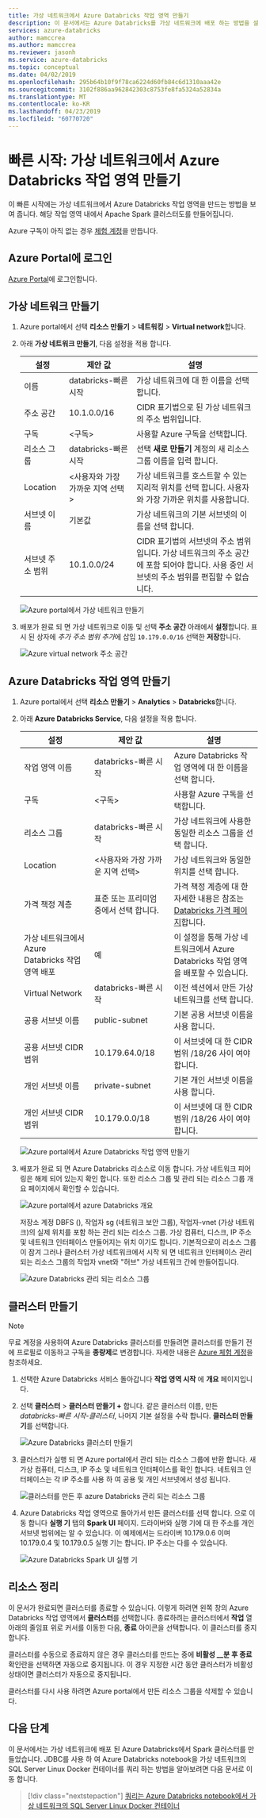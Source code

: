 ```yaml
---
title: 가상 네트워크에서 Azure Databricks 작업 영역 만들기
description: 이 문서에서는 Azure Databricks를 가상 네트워크에 배포 하는 방법을 설명 합니다.
services: azure-databricks
author: mamccrea
ms.author: mamccrea
ms.reviewer: jasonh
ms.service: azure-databricks
ms.topic: conceptual
ms.date: 04/02/2019
ms.openlocfilehash: 295b64b10f9f78ca6224d60fb84c6d1310aaa42e
ms.sourcegitcommit: 3102f886aa962842303c8753fe8fa5324a52834a
ms.translationtype: MT
ms.contentlocale: ko-KR
ms.lasthandoff: 04/23/2019
ms.locfileid: "60770720"
---
```

# <a name="quickstart-create-an-azure-databricks-workspace-in-a-virtual-network"></a>빠른 시작: 가상 네트워크에서 Azure Databricks 작업 영역 만들기

이 빠른 시작에는 가상 네트워크에서 Azure Databricks 작업 영역을 만드는 방법을 보여 줍니다. 해당 작업 영역 내에서 Apache Spark 클러스터도를 만들어집니다.

Azure 구독이 아직 없는 경우 [체험 계정](https://azure.microsoft.com/free/)을 만듭니다.

## <a name="sign-in-to-the-azure-portal"></a>Azure Portal에 로그인

[Azure Portal](https://portal.azure.com/)에 로그인합니다.

## <a name="create-a-virtual-network"></a>가상 네트워크 만들기

1. Azure portal에서 선택 **리소스 만들기** > **네트워킹** > **Virtual network**합니다.

2. 아래 **가상 네트워크 만들기**, 다음 설정을 적용 합니다. 

    |설정|제안 값|설명|
    |-------|---------------|-----------|
    |이름|databricks-빠른 시작|가상 네트워크에 대 한 이름을 선택 합니다.|
    |주소 공간|10.1.0.0/16|CIDR 표기법으로 된 가상 네트워크의 주소 범위입니다.|
    |구독|\<구독\>|사용할 Azure 구독을 선택합니다.|
    |리소스 그룹|databricks-빠른 시작|선택 **새로 만들기** 계정의 새 리소스 그룹 이름을 입력 합니다.|
    |Location|\<사용자와 가장 가까운 지역 선택\>|가상 네트워크를 호스트할 수 있는 지리적 위치를 선택 합니다. 사용자와 가장 가까운 위치를 사용합니다.|
    |서브넷 이름|기본값|가상 네트워크의 기본 서브넷의 이름을 선택 합니다.|
    |서브넷 주소 범위|10.1.0.0/24|CIDR 표기법의 서브넷의 주소 범위입니다. 가상 네트워크의 주소 공간에 포함 되어야 합니다. 사용 중인 서브넷의 주소 범위를 편집할 수 없습니다.|

    ![Azure portal에서 가상 네트워크 만들기](./media/quickstart-create-databricks-workspace-vnet-injection/create-virtual-network.png)

3. 배포가 완료 되 면 가상 네트워크로 이동 및 선택 **주소 공간** 아래에서 **설정**합니다. 표시 된 상자에 *추가 주소 범위 추가*에 삽입 `10.179.0.0/16` 선택한 **저장**합니다.

    ![Azure virtual network 주소 공간](./media/quickstart-create-databricks-workspace-vnet-injection/add-address-space.png)

## <a name="create-an-azure-databricks-workspace"></a>Azure Databricks 작업 영역 만들기

1. Azure portal에서 선택 **리소스 만들기** > **Analytics** > **Databricks**합니다.

2. 아래 **Azure Databricks Service**, 다음 설정을 적용 합니다.

    |설정|제안 값|설명|
    |-------|---------------|-----------|
    |작업 영역 이름|databricks-빠른 시작|Azure Databricks 작업 영역에 대 한 이름을 선택 합니다.|
    |구독|\<구독\>|사용할 Azure 구독을 선택합니다.|
    |리소스 그룹|databricks-빠른 시작|가상 네트워크에 사용한 동일한 리소스 그룹을 선택 합니다.|
    |Location|\<사용자와 가장 가까운 지역 선택\>|가상 네트워크와 동일한 위치를 선택 합니다.|
    |가격 책정 계층|표준 또는 프리미엄 중에서 선택 합니다.|가격 책정 계층에 대 한 자세한 내용은 참조는 [Databricks 가격 페이지](https://azure.microsoft.com/pricing/details/databricks/)합니다.|
    |가상 네트워크에서 Azure Databricks 작업 영역 배포|예|이 설정을 통해 가상 네트워크에서 Azure Databricks 작업 영역을 배포할 수 있습니다.|
    |Virtual Network|databricks-빠른 시작|이전 섹션에서 만든 가상 네트워크를 선택 합니다.|
    |공용 서브넷 이름|public-subnet|기본 공용 서브넷 이름을 사용 합니다.|
    |공용 서브넷 CIDR 범위|10.179.64.0/18|이 서브넷에 대 한 CIDR 범위 /18/26 사이 여야 합니다.|
    |개인 서브넷 이름|private-subnet|기본 개인 서브넷 이름을 사용 합니다.|
    |개인 서브넷 CIDR 범위|10.179.0.0/18|이 서브넷에 대 한 CIDR 범위 /18/26 사이 여야 합니다.|

    ![Azure portal에서 Azure Databricks 작업 영역 만들기](./media/quickstart-create-databricks-workspace-vnet-injection/create-databricks-workspace.png)

3. 배포가 완료 되 면 Azure Databricks 리소스로 이동 합니다. 가상 네트워크 피어 링은 해제 되어 있는지 확인 합니다. 또한 리소스 그룹 및 관리 되는 리소스 그룹 개요 페이지에서 확인할 수 있습니다. 

    ![Azure portal에서 azure Databricks 개요](./media/quickstart-create-databricks-workspace-vnet-injection/databricks-overview-portal.png)

    저장소 계정 DBFS (), 작업자 sg (네트워크 보안 그룹), 작업자-vnet (가상 네트워크)의 실제 위치를 포함 하는 관리 되는 리소스 그룹. 가상 컴퓨터, 디스크, IP 주소 및 네트워크 인터페이스 만들어지는 위치 이기도 합니다. 기본적으로이 리소스 그룹이 잠겨 그러나 클러스터 가상 네트워크에서 시작 되 면 네트워크 인터페이스 관리 되는 리소스 그룹의 작업자 vnet와 "허브" 가상 네트워크 간에 만들어집니다.

    ![Azure Databricks 관리 되는 리소스 그룹](./media/quickstart-create-databricks-workspace-vnet-injection/managed-resource-group.png)

## <a name="create-a-cluster"></a>클러스터 만들기

> [!NOTE]
> 무료 계정을 사용하여 Azure Databricks 클러스터를 만들려면 클러스터를 만들기 전에 프로필로 이동하고 구독을 **종량제**로 변경합니다. 자세한 내용은 [Azure 체험 계정](https://azure.microsoft.com/free/)을 참조하세요.

1. 선택한 Azure Databricks 서비스 돌아갑니다 **작업 영역 시작** 에 **개요** 페이지입니다.

2. 선택 **클러스터** > **클러스터 만들기 +** 합니다. 같은 클러스터 이름, 만든 *databricks-빠른 시작-클러스터*, 나머지 기본 설정을 수락 합니다. **클러스터 만들기**를 선택합니다.

    ![Azure Databricks 클러스터 만들기](./media/quickstart-create-databricks-workspace-vnet-injection/create-cluster.png)

3. 클러스터가 실행 되 면 Azure portal에서 관리 되는 리소스 그룹에 반환 합니다. 새 가상 컴퓨터, 디스크, IP 주소 및 네트워크 인터페이스를 확인 합니다. 네트워크 인터페이스는 각 IP 주소를 사용 하 여 공용 및 개인 서브넷에서 생성 됩니다.  

    ![클러스터를 만든 후 azure Databricks 관리 되는 리소스 그룹](./media/quickstart-create-databricks-workspace-vnet-injection/managed-resource-group2.png)

4. Azure Databricks 작업 영역으로 돌아가서 만든 클러스터를 선택 합니다. 으로 이동 합니다 **실행 기** 탭의 **Spark UI** 페이지. 드라이버와 실행 기에 대 한 주소를 개인 서브넷 범위에는 알 수 있습니다. 이 예제에서는 드라이버 10.179.0.6 이며 10.179.0.4 및 10.179.0.5 실행 기는 합니다. IP 주소는 다를 수 있습니다.

    ![Azure Databricks Spark UI 실행 기](./media/quickstart-create-databricks-workspace-vnet-injection/databricks-sparkui-executors.png)

## <a name="clean-up-resources"></a>리소스 정리

이 문서가 완료되면 클러스터를 종료할 수 있습니다. 이렇게 하려면 왼쪽 창의 Azure Databricks 작업 영역에서 **클러스터**를 선택합니다. 종료하려는 클러스터에서 **작업** 열 아래의 줄임표 위로 커서를 이동한 다음, **종료** 아이콘을 선택합니다. 이 클러스터를 중지합니다.

클러스터를 수동으로 종료하지 않은 경우 클러스터를 만드는 중에 **비활성 \_\_분 후 종료** 확인란을 선택하면 자동으로 중지됩니다. 이 경우 지정한 시간 동안 클러스터가 비활성 상태이면 클러스터가 자동으로 중지됩니다.

클러스터를 다시 사용 하려면 Azure portal에서 만든 리소스 그룹을 삭제할 수 있습니다.

## <a name="next-steps"></a>다음 단계

이 문서에서는 가상 네트워크에 배포 된 Azure Databricks에서 Spark 클러스터를 만들었습니다. JDBC를 사용 하 여 Azure Databricks notebook을 가상 네트워크의 SQL Server Linux Docker 컨테이너를 쿼리 하는 방법을 알아보려면 다음 문서로 이동 합니다.  

> [!div class="nextstepaction"]
>[쿼리는 Azure Databricks notebook에서 가상 네트워크의 SQL Server Linux Docker 컨테이너](vnet-injection-sql-server.md)

